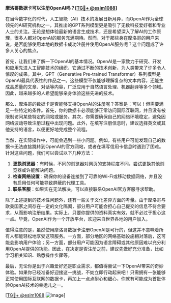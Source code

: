**摩洛哥数据卡可以注册OpenAI吗？[[TG💪+ @esim1088](https://t.me/s/esim1088)]**

在当今数字化的时代，人工智能（AI）技术的发展日新月异，而OpenAI作为全球领先的AI研究机构之一，其推出的GPT系列模型更是吸引了无数科技爱好者和专业人士的关注。无论是想体验最新的语言生成技术，还是希望深入了解AI的工作原理，很多人都对OpenAI的服务充满期待。然而，对于那些身在摩洛哥的用户来说，是否能够使用本地的数据卡成功注册并使用OpenAI服务呢？这个问题成了许多人关心的焦点。

首先，让我们来了解一下OpenAI的基本情况。OpenAI是一家致力于研究、开发和应用先进人工智能技术的组织，它通过不断的技术创新，为人类带来了许多令人惊叹的成果。其中，GPT（Generative Pre-trained Transformer）系列模型是OpenAI最具代表性的作品之一。这些模型不仅能够理解复杂的文本内容，还能生成高质量的文章、对话等内容，广泛应用于自然语言处理、机器翻译等多个领域。因此，越来越多的人希望能够亲身体验这些先进的技术。

那么，摩洛哥的数据卡是否能够支持OpenAI的注册呢？答案是：可以！但需要满足一些特定的条件。首先，你的数据卡必须能够正常访问国际互联网，并且没有被限制访问某些特定的网站或服务。其次，你需要确保自己的网络环境稳定，避免因网络波动导致注册过程中出现问题。此外，在填写注册信息时，建议选择英文或其他支持的语言，以便更好地完成整个流程。

当然，在实际操作中，可能会遇到一些小问题。例如，有些用户可能发现自己的数据卡无法直接跳转到OpenAI的官方网站，或者在填写信用卡信息时遇到了困难。针对这些问题，我们可以尝试以下几种方法：

1. **更换浏览器**：有时候，不同的浏览器对网页的支持程度不同，尝试更换其他浏览器或许能解决问题。
2. **检查网络设置**：确保你的设备连接到了可靠的Wi-Fi或移动数据网络，并且没有启用任何可能导致屏蔽的代理工具。
3. **联系客服**：如果实在无法解决，可以直接联系OpenAI官方客服寻求帮助。

除了上述提到的技术性问题外，还有一些关于文化差异方面的考量。由于摩洛哥与欧美国家之间存在一定的文化隔阂，部分用户可能会担心自己提交的信息不符合要求，从而影响注册结果。实际上，只要你提供的资料真实有效，就不必过于担心这一点。毕竟，OpenAI作为一个开放平台，欢迎来自世界各地的用户加入。

值得注意的是，虽然使用摩洛哥数据卡注册OpenAI是可行的，但这并不意味着所有人都能轻松地享受这项服务。一方面，部分地区的网络基础设施相对落后，这可能会影响用户体验；另一方面，部分用户可能因为语言障碍或其他原因难以充分利用OpenAI提供的功能。因此，在决定是否注册之前，建议先做好充分准备，比如学习相关知识、熟悉操作步骤等。

最后，无论你是出于兴趣爱好还是职业需求，都值得尝试一下OpenAI带来的奇妙体验。如果你已经准备好迎接这一挑战，不妨立即行动起来吧！只需拥有一张能够正常使用国际互联网的数据卡，再加上一点点耐心和细心，你就有可能成为首批体验OpenAI技术的幸运儿之一。

[[TG💪+ @esim1088](https://t.me/s/esim1088) ![Image](https://i.postimg.cc/4NQfJmqS/Snipaste-2025-05-13-00-14-12.png)]